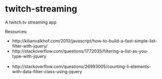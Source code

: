 # twitch-streaming
A twitch.tv streaming app

Resources:
<ul>
    <li>http://kilianvalkhof.com/2010/javascript/how-to-build-a-fast-simple-list-filter-with-jquery/</li>
    <li>http://stackoverflow.com/questions/1772035/filtering-a-list-as-you-type-with-jquery</li>.
    <li>http://stackoverflow.com/questions/26993005/counting-li-elements-with-data-filter-class-using-jquery</li>
</ul>
